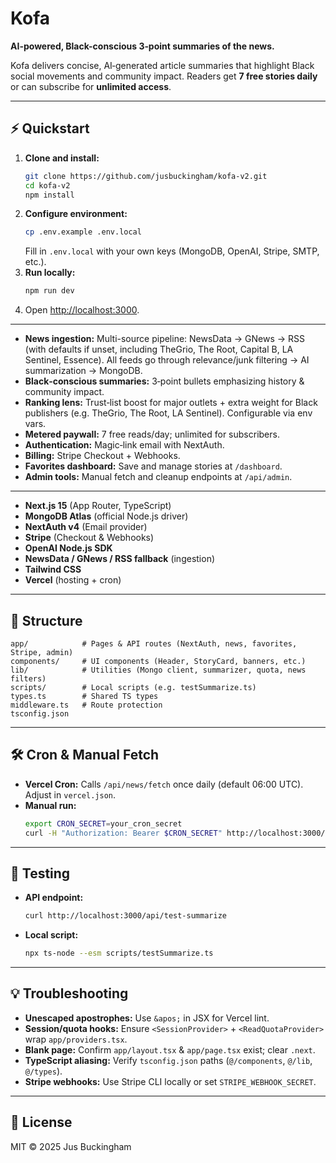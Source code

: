 # Kofa

**AI-powered, Black-conscious 3‑point summaries of the news.**

Kofa delivers concise, AI‑generated article summaries that highlight Black social movements and community impact. Readers get **7 free stories daily** or can subscribe for **unlimited access**.

---

## ⚡ Quickstart

1. **Clone and install:**
   ```bash
   git clone https://github.com/jusbuckingham/kofa-v2.git
   cd kofa-v2
   npm install
   ```
2. **Configure environment:**
   ```bash
   cp .env.example .env.local
   ```
   Fill in `.env.local` with your own keys (MongoDB, OpenAI, Stripe, SMTP, etc.).
3. **Run locally:**
   ```bash
   npm run dev
   ```
4. Open [http://localhost:3000](http://localhost:3000).

---

- **News ingestion:** Multi-source pipeline: NewsData → GNews → RSS (with defaults if unset, including TheGrio, The Root, Capital B, LA Sentinel, Essence). All feeds go through relevance/junk filtering → AI summarization → MongoDB.
- **Black‑conscious summaries:** 3‑point bullets emphasizing history & community impact.
- **Ranking lens:** Trust‑list boost for major outlets + extra weight for Black publishers (e.g. TheGrio, The Root, LA Sentinel). Configurable via env vars.
- **Metered paywall:** 7 free reads/day; unlimited for subscribers.
- **Authentication:** Magic‑link email with NextAuth.
- **Billing:** Stripe Checkout + Webhooks.
- **Favorites dashboard:** Save and manage stories at `/dashboard`.
- **Admin tools:** Manual fetch and cleanup endpoints at `/api/admin`.

---

- **Next.js 15** (App Router, TypeScript)
- **MongoDB Atlas** (official Node.js driver)
- **NextAuth v4** (Email provider)
- **Stripe** (Checkout & Webhooks)
- **OpenAI Node.js SDK**
- **NewsData / GNews / RSS fallback** (ingestion)
- **Tailwind CSS**
- **Vercel** (hosting + cron)

---

## 📁 Structure

```
app/            # Pages & API routes (NextAuth, news, favorites, Stripe, admin)
components/     # UI components (Header, StoryCard, banners, etc.)
lib/            # Utilities (Mongo client, summarizer, quota, news filters)
scripts/        # Local scripts (e.g. testSummarize.ts)
types.ts        # Shared TS types
middleware.ts   # Route protection
tsconfig.json
```

---

## 🛠️ Cron & Manual Fetch

- **Vercel Cron:** Calls `/api/news/fetch` once daily (default 06:00 UTC). Adjust in `vercel.json`.
- **Manual run:**
  ```bash
  export CRON_SECRET=your_cron_secret
  curl -H "Authorization: Bearer $CRON_SECRET" http://localhost:3000/api/news/fetch
  ```

---

## 🧪 Testing

- **API endpoint:**
  ```bash
  curl http://localhost:3000/api/test-summarize
  ```
- **Local script:**
  ```bash
  npx ts-node --esm scripts/testSummarize.ts
  ```

---

## 💡 Troubleshooting

- **Unescaped apostrophes:** Use `&apos;` in JSX for Vercel lint.
- **Session/quota hooks:** Ensure `<SessionProvider>` + `<ReadQuotaProvider>` wrap `app/providers.tsx`.
- **Blank page:** Confirm `app/layout.tsx` & `app/page.tsx` exist; clear `.next`.
- **TypeScript aliasing:** Verify `tsconfig.json` paths (`@/components`, `@/lib`, `@/types`).
- **Stripe webhooks:** Use Stripe CLI locally or set `STRIPE_WEBHOOK_SECRET`.

---

## 📄 License

MIT © 2025 Jus Buckingham